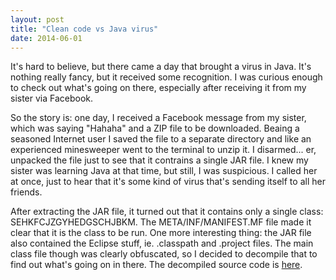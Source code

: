```yaml
---
layout: post
title: "Clean code vs Java virus"
date: 2014-06-01
---
```


It's hard to believe, but there came a day that brought a virus in Java. It's nothing really fancy, but it received some recognition. I was curious enough to check out what's going on there, especially after receiving it from my sister via Facebook.

So the story is: one day, I received a Facebook message from my sister, which was saying "Hahaha" and a ZIP file to be downloaded. Beaing a seasoned Internet user I saved the file to a separate directory and like an experienced minesweeper went to the terminal to unzip it. I disarmed... er, unpacked the file just to see that it contrains a single JAR file. I knew my sister was learning Java at that time, but still, I was suspicious. I called her at once, just to hear that it's some kind of virus that's sending itself to all her friends.

After extracting the JAR file, it turned out that it contains only a single class: SEHKFCJZGYHEDGSCHJBKM. The META/INF/MANIFEST.MF file made it clear that it is the class to be run. One more interesting thing: the JAR file also contained the Eclipse stuff, ie. .classpath and .project files. The main class file though was clearly obfuscated, so I decided to decompile that to find out what's going on in there. The decompiled source code is [here](https://gist.github.com/mhaligowski/9d2272e3761010651549).